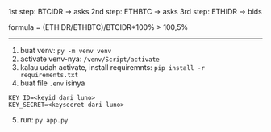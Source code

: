 1st step: BTCIDR -> asks
2nd step: ETHBTC -> asks
3rd step: ETHIDR -> bids

formula = (ETHIDR/ETHBTC)/BTCIDR*100% > 100,5%

---

1. buat venv: `py -m venv venv`
2. activate venv-nya: `/venv/Script/activate`
3. kalau udah activate, install requiremnts: `pip install -r requirements.txt`
4. buat file `.env` isinya 

```
KEY_ID=<keyid dari luno>
KEY_SECRET=<keysecret dari luno>
```

5. run: `py app.py`
